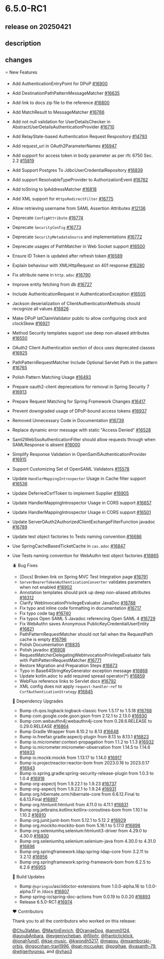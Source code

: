 # 6.5.0-RC1

## release on 20250421

## description

## changes

⭐ New Features

* Add AuthenticationEntryPoint for DPoP <a href="https://github.com/spring-projects/spring-security/issues/16900" data-hovercard-type="issue" data-hovercard-url="/spring-projects/spring-security/issues/16900/hovercard">#16900</a>
* Add DestinationPathPatternMessageMatcher <a href="https://github.com/spring-projects/spring-security/pull/16635" data-hovercard-type="pull_request" data-hovercard-url="/spring-projects/spring-security/pull/16635/hovercard">#16635</a>
* Add link to docs zip file to the reference <a href="https://github.com/spring-projects/spring-security/issues/16800" data-hovercard-type="issue" data-hovercard-url="/spring-projects/spring-security/issues/16800/hovercard">#16800</a>
* Add MatchResult to MessageMatcher <a href="https://github.com/spring-projects/spring-security/issues/16766" data-hovercard-type="issue" data-hovercard-url="/spring-projects/spring-security/issues/16766/hovercard">#16766</a>
* Add not null validation for UserDetailsChecker in AbstractUserDetailsAuthenticationProvider <a href="https://github.com/spring-projects/spring-security/pull/16710" data-hovercard-type="pull_request" data-hovercard-url="/spring-projects/spring-security/pull/16710/hovercard">#16710</a>
* Add RelayState-based Authentication Request Respository <a href="https://github.com/spring-projects/spring-security/issues/14793" data-hovercard-type="issue" data-hovercard-url="/spring-projects/spring-security/issues/14793/hovercard">#14793</a>
* Add request_uri in OAuth2ParameterNames <a href="https://github.com/spring-projects/spring-security/issues/16947" data-hovercard-type="issue" data-hovercard-url="/spring-projects/spring-security/issues/16947/hovercard">#16947</a>
* Add support for access token in body parameter as per rfc 6750 Sec. 2.2 <a href="https://github.com/spring-projects/spring-security/pull/15819" data-hovercard-type="pull_request" data-hovercard-url="/spring-projects/spring-security/pull/15819/hovercard">#15819</a>
* Add Support Postgres To JdbcUserCredentialRepository <a href="https://github.com/spring-projects/spring-security/pull/16839" data-hovercard-type="pull_request" data-hovercard-url="/spring-projects/spring-security/pull/16839/hovercard">#16839</a>
* Add support ResolvableTypeProvider to AuthorizationEvent <a href="https://github.com/spring-projects/spring-security/pull/16762" data-hovercard-type="pull_request" data-hovercard-url="/spring-projects/spring-security/pull/16762/hovercard">#16762</a>
* Add toString to IpAddressMatcher <a href="https://github.com/spring-projects/spring-security/pull/16818" data-hovercard-type="pull_request" data-hovercard-url="/spring-projects/spring-security/pull/16818/hovercard">#16818</a>
* Add XML support for <code>HttpsRedirectFilter</code> <a href="https://github.com/spring-projects/spring-security/issues/16775" data-hovercard-type="issue" data-hovercard-url="/spring-projects/spring-security/issues/16775/hovercard">#16775</a>
* Allow retrieving username from SAML Assertion Attributes <a href="https://github.com/spring-projects/spring-security/issues/12136" data-hovercard-type="issue" data-hovercard-url="/spring-projects/spring-security/issues/12136/hovercard">#12136</a>
* Deprecate <code>ConfigAttribute</code> <a href="https://github.com/spring-projects/spring-security/issues/16774" data-hovercard-type="issue" data-hovercard-url="/spring-projects/spring-security/issues/16774/hovercard">#16774</a>
* Deprecate <code>SecurityConfig</code> <a href="https://github.com/spring-projects/spring-security/issues/16773" data-hovercard-type="issue" data-hovercard-url="/spring-projects/spring-security/issues/16773/hovercard">#16773</a>
* Deprecate <code>SecurityMetadataSource</code> and implementations <a href="https://github.com/spring-projects/spring-security/issues/16772" data-hovercard-type="issue" data-hovercard-url="/spring-projects/spring-security/issues/16772/hovercard">#16772</a>
* Deprecate usages of PathMatcher in Web Socket support <a href="https://github.com/spring-projects/spring-security/issues/16500" data-hovercard-type="issue" data-hovercard-url="/spring-projects/spring-security/issues/16500/hovercard">#16500</a>
* Ensure ID Token is updated after refresh token <a href="https://github.com/spring-projects/spring-security/pull/16589" data-hovercard-type="pull_request" data-hovercard-url="/spring-projects/spring-security/pull/16589/hovercard">#16589</a>
* Explain behaviour with XMLHttpRequest on 401 response <a href="https://github.com/spring-projects/spring-security/pull/16280" data-hovercard-type="pull_request" data-hovercard-url="/spring-projects/spring-security/pull/16280/hovercard">#16280</a>
* Fix attribute name in <code>http.adoc</code> <a href="https://github.com/spring-projects/spring-security/issues/16790" data-hovercard-type="issue" data-hovercard-url="/spring-projects/spring-security/issues/16790/hovercard">#16790</a>
* Improve entity fetching from db <a href="https://github.com/spring-projects/spring-security/pull/16727" data-hovercard-type="pull_request" data-hovercard-url="/spring-projects/spring-security/pull/16727/hovercard">#16727</a>
* Include AuthenticationRequest in AuthenticationException <a href="https://github.com/spring-projects/spring-security/pull/16505" data-hovercard-type="pull_request" data-hovercard-url="/spring-projects/spring-security/pull/16505/hovercard">#16505</a>
* Jackson deserialization of ClientAuthenticationMethods should recognize all values <a href="https://github.com/spring-projects/spring-security/pull/16826" data-hovercard-type="pull_request" data-hovercard-url="/spring-projects/spring-security/pull/16826/hovercard">#16826</a>
* Make DPoP IatClaimValidator public to allow configuring clock and clockSkew <a href="https://github.com/spring-projects/spring-security/issues/16921" data-hovercard-type="issue" data-hovercard-url="/spring-projects/spring-security/issues/16921/hovercard">#16921</a>
* Method Security templates support use deep non-aliased attributes <a href="https://github.com/spring-projects/spring-security/pull/16550" data-hovercard-type="pull_request" data-hovercard-url="/spring-projects/spring-security/pull/16550/hovercard">#16550</a>
* OAuth2 Client Authentication section of docs uses deprecated classes <a href="https://github.com/spring-projects/spring-security/issues/16925" data-hovercard-type="issue" data-hovercard-url="/spring-projects/spring-security/issues/16925/hovercard">#16925</a>
* PathPatternRequestMatcher Include Optional Servlet Path in the pattern <a href="https://github.com/spring-projects/spring-security/issues/16765" data-hovercard-type="issue" data-hovercard-url="/spring-projects/spring-security/issues/16765/hovercard">#16765</a>
* Polish Pattern Matching Usage <a href="https://github.com/spring-projects/spring-security/pull/16493" data-hovercard-type="pull_request" data-hovercard-url="/spring-projects/spring-security/pull/16493/hovercard">#16493</a>
* Prepare oauth2-client deprecations for removal in Spring Security 7 <a href="https://github.com/spring-projects/spring-security/issues/16913" data-hovercard-type="issue" data-hovercard-url="/spring-projects/spring-security/issues/16913/hovercard">#16913</a>
* Prepare Request Matching for Spring Framework Changes <a href="https://github.com/spring-projects/spring-security/issues/16417" data-hovercard-type="issue" data-hovercard-url="/spring-projects/spring-security/issues/16417/hovercard">#16417</a>
* Prevent downgraded usage of DPoP-bound access tokens <a href="https://github.com/spring-projects/spring-security/issues/16937" data-hovercard-type="issue" data-hovercard-url="/spring-projects/spring-security/issues/16937/hovercard">#16937</a>
* Removed Unnecessary Code in Documentation <a href="https://github.com/spring-projects/spring-security/pull/16739" data-hovercard-type="pull_request" data-hovercard-url="/spring-projects/spring-security/pull/16739/hovercard">#16739</a>
* Replace dynamic error message with static "Access Denied" <a href="https://github.com/spring-projects/spring-security/pull/16528" data-hovercard-type="pull_request" data-hovercard-url="/spring-projects/spring-security/pull/16528/hovercard">#16528</a>
* Saml2WebSsoAuthenticationFilter should allow requests through when SAMLResponse is absent <a href="https://github.com/spring-projects/spring-security/issues/16000" data-hovercard-type="issue" data-hovercard-url="/spring-projects/spring-security/issues/16000/hovercard">#16000</a>
* Simplify Response Validation in OpenSaml5AuthenticationProvider <a href="https://github.com/spring-projects/spring-security/issues/16915" data-hovercard-type="issue" data-hovercard-url="/spring-projects/spring-security/issues/16915/hovercard">#16915</a>
* Support Customizing Set of OpenSAML Validators <a href="https://github.com/spring-projects/spring-security/issues/15578" data-hovercard-type="issue" data-hovercard-url="/spring-projects/spring-security/issues/15578/hovercard">#15578</a>
* Update <code>HandlerMappingIntrospector</code> Usage in Cache filter support <a href="https://github.com/spring-projects/spring-security/issues/16536" data-hovercard-type="issue" data-hovercard-url="/spring-projects/spring-security/issues/16536/hovercard">#16536</a>
* Update DeferredCsrfToken to implement Supplier <a href="https://github.com/spring-projects/spring-security/pull/16905" data-hovercard-type="pull_request" data-hovercard-url="/spring-projects/spring-security/pull/16905/hovercard">#16905</a>
* Update HandlerMappingIntrospector Usage in CORS support <a href="https://github.com/spring-projects/spring-security/pull/16657" data-hovercard-type="pull_request" data-hovercard-url="/spring-projects/spring-security/pull/16657/hovercard">#16657</a>
* Update HandlerMappingIntrospector Usage in CORS support <a href="https://github.com/spring-projects/spring-security/issues/16501" data-hovercard-type="issue" data-hovercard-url="/spring-projects/spring-security/issues/16501/hovercard">#16501</a>
* Update ServerOAuth2AuthorizedClientExchangeFilterFunction javadoc <a href="https://github.com/spring-projects/spring-security/issues/16789" data-hovercard-type="issue" data-hovercard-url="/spring-projects/spring-security/issues/16789/hovercard">#16789</a>
* Update test object factories to Tests naming convention <a href="https://github.com/spring-projects/spring-security/pull/16686" data-hovercard-type="pull_request" data-hovercard-url="/spring-projects/spring-security/pull/16686/hovercard">#16686</a>
* Use SpringCacheBasedTicketCache in <code>cas.adoc</code> <a href="https://github.com/spring-projects/spring-security/pull/16847" data-hovercard-type="pull_request" data-hovercard-url="/spring-projects/spring-security/pull/16847/hovercard">#16847</a>
* Use Tests naming convention for WebAuthn test object factories <a href="https://github.com/spring-projects/spring-security/pull/16865" data-hovercard-type="pull_request" data-hovercard-url="/spring-projects/spring-security/pull/16865/hovercard">#16865</a>

  🪲 Bug Fixes
  * [Docs] Broken link on Spring MVC Test Integration page <a href="https://github.com/spring-projects/spring-security/issues/16791" data-hovercard-type="issue" data-hovercard-url="/spring-projects/spring-security/issues/16791/hovercard">#16791</a>
  * <code>ServerBearerTokenAuthenticationConverter</code> validates parameters when not enabled <a href="https://github.com/spring-projects/spring-security/issues/16902" data-hovercard-type="issue" data-hovercard-url="/spring-projects/spring-security/issues/16902/hovercard">#16902</a>
  * Annotation templates should pick up deep non-aliased attributes <a href="https://github.com/spring-projects/spring-security/pull/16312" data-hovercard-type="pull_request" data-hovercard-url="/spring-projects/spring-security/pull/16312/hovercard">#16312</a>
  * Clarify WebInvocationPrivilegeEvaluator JavaDoc <a href="https://github.com/spring-projects/spring-security/issues/16788" data-hovercard-type="issue" data-hovercard-url="/spring-projects/spring-security/issues/16788/hovercard">#16788</a>
  * Fix typo and inline code formatting in documentation <a href="https://github.com/spring-projects/spring-security/pull/16717" data-hovercard-type="pull_request" data-hovercard-url="/spring-projects/spring-security/pull/16717/hovercard">#16717</a>
  * Fix typo code tag <a href="https://github.com/spring-projects/spring-security/pull/16740" data-hovercard-type="pull_request" data-hovercard-url="/spring-projects/spring-security/pull/16740/hovercard">#16740</a>
  * Fix typos Open SAML 5 Javadoc referencing Open SAML 4 <a href="https://github.com/spring-projects/spring-security/pull/16729" data-hovercard-type="pull_request" data-hovercard-url="/spring-projects/spring-security/pull/16729/hovercard">#16729</a>
  * Fix WebAuthn saves Anonymous PublicKeyCredentialUserEntity <a href="https://github.com/spring-projects/spring-security/issues/16821" data-hovercard-type="issue" data-hovercard-url="/spring-projects/spring-security/issues/16821/hovercard">#16821</a>
  * PathPatternRequestMatcher should not fail when the RequestPath cache is empty <a href="https://github.com/spring-projects/spring-security/issues/16796" data-hovercard-type="issue" data-hovercard-url="/spring-projects/spring-security/issues/16796/hovercard">#16796</a>
  * Polish Documentation <a href="https://github.com/spring-projects/spring-security/pull/16835" data-hovercard-type="pull_request" data-hovercard-url="/spring-projects/spring-security/pull/16835/hovercard">#16835</a>
  * Polish javadoc <a href="https://github.com/spring-projects/spring-security/pull/16908" data-hovercard-type="pull_request" data-hovercard-url="/spring-projects/spring-security/pull/16908/hovercard">#16908</a>
  * RequestMatcherDelegatingWebInvocationPrivilegeEvaluator fails with PathPatternRequestMatcher <a href="https://github.com/spring-projects/spring-security/issues/16771" data-hovercard-type="issue" data-hovercard-url="/spring-projects/spring-security/issues/16771/hovercard">#16771</a>
  * Restore Migration and Preparation Steps <a href="https://github.com/spring-projects/spring-security/issues/16873" data-hovercard-type="issue" data-hovercard-url="/spring-projects/spring-security/issues/16873/hovercard">#16873</a>
  * Typo in Base64StringKeyGenerator exception message <a href="https://github.com/spring-projects/spring-security/pull/16868" data-hovercard-type="pull_request" data-hovercard-url="/spring-projects/spring-security/pull/16868/hovercard">#16868</a>
  * Update kotlin.adoc to add required spread operator(*) <a href="https://github.com/spring-projects/spring-security/pull/16859" data-hovercard-type="pull_request" data-hovercard-url="/spring-projects/spring-security/pull/16859/hovercard">#16859</a>
  * WebFlux reference links to Servlet docs <a href="https://github.com/spring-projects/spring-security/issues/16792" data-hovercard-type="issue" data-hovercard-url="/spring-projects/spring-security/issues/16792/hovercard">#16792</a>
  * XML config does not apply <code>request-handler-ref</code> to <code>CsrfAuthenticationStrategy</code> <a href="https://github.com/spring-projects/spring-security/issues/16845" data-hovercard-type="issue" data-hovercard-url="/spring-projects/spring-security/issues/16845/hovercard">#16845</a>

  🔨 Dependency Upgrades
  * Bump ch.qos.logback:logback-classic from 1.5.17 to 1.5.18 <a href="https://github.com/spring-projects/spring-security/pull/16768" data-hovercard-type="pull_request" data-hovercard-url="/spring-projects/spring-security/pull/16768/hovercard">#16768</a>
  * Bump com.google.code.gson:gson from 2.12.1 to 2.13.0 <a href="https://github.com/spring-projects/spring-security/pull/16930" data-hovercard-type="pull_request" data-hovercard-url="/spring-projects/spring-security/pull/16930/hovercard">#16930</a>
  * Bump com.webauthn4j:webauthn4j-core from 0.28.6.RELEASE to 0.29.0.RELEASE <a href="https://github.com/spring-projects/spring-security/pull/16864" data-hovercard-type="pull_request" data-hovercard-url="/spring-projects/spring-security/pull/16864/hovercard">#16864</a>
  * Bump Gradle Wrapper from 8.10.2 to 8.13 <a href="https://github.com/spring-projects/spring-security/pull/16648" data-hovercard-type="pull_request" data-hovercard-url="/spring-projects/spring-security/pull/16648/hovercard">#16648</a>
  * Bump io.freefair.gradle:aspectj-plugin from 8.13 to 8.13.1 <a href="https://github.com/spring-projects/spring-security/pull/16823" data-hovercard-type="pull_request" data-hovercard-url="/spring-projects/spring-security/pull/16823/hovercard">#16823</a>
  * Bump io.micrometer:context-propagation from 1.1.2 to 1.1.3 <a href="https://github.com/spring-projects/spring-security/pull/16932" data-hovercard-type="pull_request" data-hovercard-url="/spring-projects/spring-security/pull/16932/hovercard">#16932</a>
  * Bump io.micrometer:micrometer-observation from 1.14.5 to 1.14.6 <a href="https://github.com/spring-projects/spring-security/pull/16933" data-hovercard-type="pull_request" data-hovercard-url="/spring-projects/spring-security/pull/16933/hovercard">#16933</a>
  * Bump io.mockk:mockk from 1.13.17 to 1.14.0 <a href="https://github.com/spring-projects/spring-security/pull/16917" data-hovercard-type="pull_request" data-hovercard-url="/spring-projects/spring-security/pull/16917/hovercard">#16917</a>
  * Bump io.projectreactor:reactor-bom from 2023.0.16 to 2023.0.17 <a href="https://github.com/spring-projects/spring-security/pull/16943" data-hovercard-type="pull_request" data-hovercard-url="/spring-projects/spring-security/pull/16943/hovercard">#16943</a>
  * Bump io.spring.gradle:spring-security-release-plugin from 1.0.3 to 1.0.4 <a href="https://github.com/spring-projects/spring-security/pull/16918" data-hovercard-type="pull_request" data-hovercard-url="/spring-projects/spring-security/pull/16918/hovercard">#16918</a>
  * Bump org-aspectj from 1.9.22.1 to 1.9.23 <a href="https://github.com/spring-projects/spring-security/pull/16737" data-hovercard-type="pull_request" data-hovercard-url="/spring-projects/spring-security/pull/16737/hovercard">#16737</a>
  * Bump org-aspectj from 1.9.22.1 to 1.9.24 <a href="https://github.com/spring-projects/spring-security/pull/16931" data-hovercard-type="pull_request" data-hovercard-url="/spring-projects/spring-security/pull/16931/hovercard">#16931</a>
  * Bump org.hibernate.orm:hibernate-core from 6.6.12.Final to 6.6.13.Final <a href="https://github.com/spring-projects/spring-security/pull/16897" data-hovercard-type="pull_request" data-hovercard-url="/spring-projects/spring-security/pull/16897/hovercard">#16897</a>
  * Bump org.htmlunit:htmlunit from 4.11.0 to 4.11.1 <a href="https://github.com/spring-projects/spring-security/pull/16831" data-hovercard-type="pull_request" data-hovercard-url="/spring-projects/spring-security/pull/16831/hovercard">#16831</a>
  * Bump org.jetbrains.kotlinx:kotlinx-coroutines-bom from 1.10.1 to 1.10.2 <a href="https://github.com/spring-projects/spring-security/pull/16910" data-hovercard-type="pull_request" data-hovercard-url="/spring-projects/spring-security/pull/16910/hovercard">#16910</a>
  * Bump org.junit:junit-bom from 5.12.1 to 5.12.2 <a href="https://github.com/spring-projects/spring-security/pull/16929" data-hovercard-type="pull_request" data-hovercard-url="/spring-projects/spring-security/pull/16929/hovercard">#16929</a>
  * Bump org.mockito:mockito-bom from 5.16.1 to 5.17.0 <a href="https://github.com/spring-projects/spring-security/pull/16898" data-hovercard-type="pull_request" data-hovercard-url="/spring-projects/spring-security/pull/16898/hovercard">#16898</a>
  * Bump org.seleniumhq.selenium:htmlunit3-driver from 4.29.0 to 4.30.0 <a href="https://github.com/spring-projects/spring-security/pull/16830" data-hovercard-type="pull_request" data-hovercard-url="/spring-projects/spring-security/pull/16830/hovercard">#16830</a>
  * Bump org.seleniumhq.selenium:selenium-java from 4.30.0 to 4.31.0 <a href="https://github.com/spring-projects/spring-security/pull/16896" data-hovercard-type="pull_request" data-hovercard-url="/spring-projects/spring-security/pull/16896/hovercard">#16896</a>
  * Bump org.springframework.ldap:spring-ldap-core from 3.2.11 to 3.2.12 <a href="https://github.com/spring-projects/spring-security/pull/16956" data-hovercard-type="pull_request" data-hovercard-url="/spring-projects/spring-security/pull/16956/hovercard">#16956</a>
  * Bump org.springframework:spring-framework-bom from 6.2.5 to 6.2.6 <a href="https://github.com/spring-projects/spring-security/pull/16955" data-hovercard-type="pull_request" data-hovercard-url="/spring-projects/spring-security/pull/16955/hovercard">#16955</a>

  🔩 Build Updates
  * Bump <code>@springio</code>/asciidoctor-extensions from 1.0.0-alpha.16 to 1.0.0-alpha.17 in /docs <a href="https://github.com/spring-projects/spring-security/pull/16807" data-hovercard-type="pull_request" data-hovercard-url="/spring-projects/spring-security/pull/16807/hovercard">#16807</a>
  * Bump spring-io/spring-doc-actions from 0.0.19 to 0.0.20 <a href="https://github.com/spring-projects/spring-security/pull/16893" data-hovercard-type="pull_request" data-hovercard-url="/spring-projects/spring-security/pull/16893/hovercard">#16893</a>
  * Release 6.5.0-RC1 <a href="https://github.com/spring-projects/spring-security/issues/16974" data-hovercard-type="issue" data-hovercard-url="/spring-projects/spring-security/issues/16974/hovercard">#16974</a>

  ❤️ Contributors

  Thank you to all the contributors who worked on this release:

  <a class="user-mention notranslate" data-hovercard-type="user" data-hovercard-url="/users/Chu3laMan/hovercard" data-octo-click="hovercard-link-click" data-octo-dimensions="link_type:self" href="https://github.com/Chu3laMan">@Chu3laMan</a>, <a class="user-mention notranslate" data-hovercard-type="user" data-hovercard-url="/users/MartinEmrich/hovercard" data-octo-click="hovercard-link-click" data-octo-dimensions="link_type:self" href="https://github.com/MartinEmrich">@MartinEmrich</a>, <a class="user-mention notranslate" data-hovercard-type="user" data-hovercard-url="/users/OrangeDog/hovercard" data-octo-click="hovercard-link-click" data-octo-dimensions="link_type:self" href="https://github.com/OrangeDog">@OrangeDog</a>, <a class="user-mention notranslate" data-hovercard-type="user" data-hovercard-url="/users/amm0124/hovercard" data-octo-click="hovercard-link-click" data-octo-dimensions="link_type:self" href="https://github.com/amm0124">@amm0124</a>, <a class="user-mention notranslate" data-hovercard-type="user" data-hovercard-url="/users/ayoubAnbara/hovercard" data-octo-click="hovercard-link-click" data-octo-dimensions="link_type:self" href="https://github.com/ayoubAnbara">@ayoubAnbara</a>, <a class="user-mention notranslate" data-hovercard-type="user" data-hovercard-url="/users/evgeniycheban/hovercard" data-octo-click="hovercard-link-click" data-octo-dimensions="link_type:self" href="https://github.com/evgeniycheban">@evgeniycheban</a>, <a class="user-mention notranslate" data-hovercard-type="user" data-hovercard-url="/users/filiphr/hovercard" data-octo-click="hovercard-link-click" data-octo-dimensions="link_type:self" href="https://github.com/filiphr">@filiphr</a>, <a class="user-mention notranslate" data-hovercard-type="user" data-hovercard-url="/users/franticticktick/hovercard" data-octo-click="hovercard-link-click" data-octo-dimensions="link_type:self" href="https://github.com/franticticktick">@franticticktick</a>, <a class="user-mention notranslate" data-hovercard-type="user" data-hovercard-url="/users/jonah1und1/hovercard" data-octo-click="hovercard-link-click" data-octo-dimensions="link_type:self" href="https://github.com/jonah1und1">@jonah1und1</a>, <a class="user-mention notranslate" data-hovercard-type="user" data-hovercard-url="/users/kse-music/hovercard" data-octo-click="hovercard-link-click" data-octo-dimensions="link_type:self" href="https://github.com/kse-music">@kse-music</a>, <a class="user-mention notranslate" data-hovercard-type="user" data-hovercard-url="/users/kwondh5217/hovercard" data-octo-click="hovercard-link-click" data-octo-dimensions="link_type:self" href="https://github.com/kwondh5217">@kwondh5217</a>, <a class="user-mention notranslate" data-hovercard-type="user" data-hovercard-url="/users/mapsu/hovercard" data-octo-click="hovercard-link-click" data-octo-dimensions="link_type:self" href="https://github.com/mapsu">@mapsu</a>, <a class="user-mention notranslate" data-hovercard-type="user" data-hovercard-url="/users/msamborski-orbis/hovercard" data-octo-click="hovercard-link-click" data-octo-dimensions="link_type:self" href="https://github.com/msamborski-orbis">@msamborski-orbis</a>, <a class="user-mention notranslate" data-hovercard-type="user" data-hovercard-url="/users/ngocnhan-tran1996/hovercard" data-octo-click="hovercard-link-click" data-octo-dimensions="link_type:self" href="https://github.com/ngocnhan-tran1996">@ngocnhan-tran1996</a>, <a class="user-mention notranslate" data-hovercard-type="user" data-hovercard-url="/users/pat-mccusker/hovercard" data-octo-click="hovercard-link-click" data-octo-dimensions="link_type:self" href="https://github.com/pat-mccusker">@pat-mccusker</a>, <a class="user-mention notranslate" data-hovercard-type="user" data-hovercard-url="/users/pogihae/hovercard" data-octo-click="hovercard-link-click" data-octo-dimensions="link_type:self" href="https://github.com/pogihae">@pogihae</a>, <a class="user-mention notranslate" data-hovercard-type="user" data-hovercard-url="/users/vasanth-79/hovercard" data-octo-click="hovercard-link-click" data-octo-dimensions="link_type:self" href="https://github.com/vasanth-79">@vasanth-79</a>, <a class="user-mention notranslate" data-hovercard-type="user" data-hovercard-url="/users/wtigerhyunsu/hovercard" data-octo-click="hovercard-link-click" data-octo-dimensions="link_type:self" href="https://github.com/wtigerhyunsu">@wtigerhyunsu</a>, and <a class="user-mention notranslate" data-hovercard-type="user" data-hovercard-url="/users/yhao3/hovercard" data-octo-click="hovercard-link-click" data-octo-dimensions="link_type:self" href="https://github.com/yhao3">@yhao3</a>

